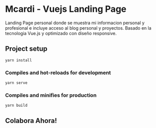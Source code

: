# Mcardi - Vuejs Landing Page
Landing Page personal donde se muestra mi informacion personal y profesional e incluye acceso al blog personal y proyectos. Basado en la tecnologia Vue.js y optimizado con diseño responsive.

## Project setup
```
yarn install
```

### Compiles and hot-reloads for development
```
yarn serve
```

### Compiles and minifies for production
```
yarn build
```

## Colabora Ahora!